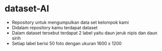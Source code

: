 # dataset-AI
- Repository untuk mengumpulkan data set kelompok kami 
- Didalam repository kamu terdapat dataset
- Dalam dataset tersebut terdapat 2 label yaitu daun jeruk nipis dan daun sirih
- Setiap label berisi 50 foto dengan ukuran 1600 x 1200
